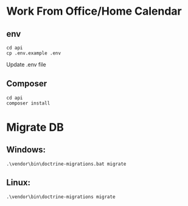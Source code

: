 # Work From Office/Home Calendar

## env
```
cd api
cp .env.example .env
```

Update .env file

## Composer
```
cd api
composer install
```

# Migrate DB

## Windows:
```
.\vendor\bin\doctrine-migrations.bat migrate
```

## Linux:
```
.\vendor\bin\doctrine-migrations migrate
```